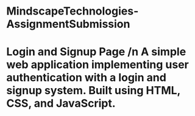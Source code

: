 # MindscapeTechnologies-AssignmentSubmission
# Login and Signup Page /n A simple web application implementing user authentication with a login and signup system. Built using HTML, CSS, and JavaScript.
